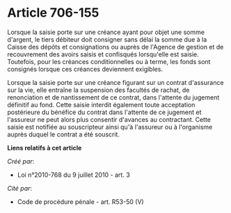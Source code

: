 # Article 706-155

Lorsque la saisie porte sur une créance ayant pour objet une somme d'argent, le tiers débiteur doit consigner sans délai la
somme due à la Caisse des dépôts et consignations ou auprès de l'Agence de gestion et de recouvrement des avoirs saisis et
confisqués lorsqu'elle est saisie. Toutefois, pour les créances conditionnelles ou à terme, les fonds sont consignés lorsque
ces créances deviennent exigibles. 

Lorsque la saisie porte sur une créance figurant sur un contrat d'assurance sur la vie, elle entraîne la suspension des
facultés de rachat, de renonciation et de nantissement de ce contrat, dans l'attente du jugement définitif au fond. Cette
saisie interdit également toute acceptation postérieure du bénéfice du contrat dans l'attente de ce jugement et l'assureur ne
peut alors plus consentir d'avances au contractant. Cette saisie est notifiée au souscripteur ainsi qu'à l'assureur ou à
l'organisme auprès duquel le contrat a été souscrit.

**Liens relatifs à cet article**

_Créé par_:

  - Loi n°2010-768 du 9 juillet 2010 - art. 3

_Cité par_:

  - Code de procédure pénale - art. R53-50 (V)

